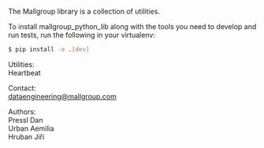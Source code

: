 The Mallgroup library is a collection of utilities.

To install mallgroup_python_lib along with the tools
you need to develop and run tests, run the following
in your virtualenv:

```bash
$ pip install -e .[dev]
```

Utilities:  
Heartbeat

Contact:  
dataengineering@mallgroup.com

Authors:  
Pressl Dan  
Urban Aemilia  
Hruban Jiří  

